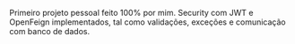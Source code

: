 Primeiro projeto pessoal feito 100% por mim.
Security com JWT e OpenFeign implementados, tal como validações, exceções e comunicação com banco de dados.

